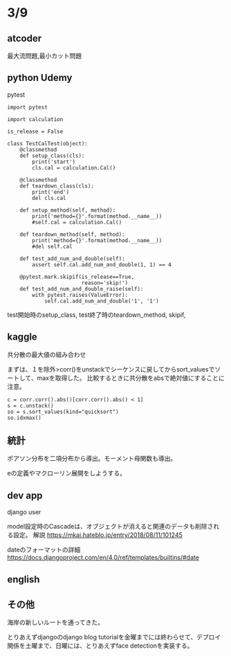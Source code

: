 # 3/9

## atcoder
最大流問題,最小カット問題

## python Udemy
pytest

```
import pytest

import calculation

is_release = False

class TestCalTest(object):
    @classmethod
    def setup_class(cls):
        print('start')
        cls.cal = calculation.Cal()

    @classmethod
    def teardown_class(cls):
        print('end')
        del cls.cal

    def setup_method(self, method):
        print('method={}'.format(method.__name__))
        #self.cal = calculation.Cal()

    def teardown_method(self, method):
        print('method={}'.format(method.__name__))
        #del self.cal

    def test_add_num_and_double(self):
        assert self.cal.add_num_and_double(1, 1) == 4

    @pytest.mark.skipif(is_release==True,
                        reason='skip!')
    def test_add_num_and_double_raise(self):
        with pytest.raises(ValueError):
            self.cal.add_num_and_double('1', '1')
```
test開始時のsetup_class, test終了時のteardown_method, skipif, 

## kaggle
共分散の最大値の組み合わせ

まずは、１を除外>corr()をunstackでシーケンスに戻してからsort_valuesでソートして、maxを取得した。
比較するときに共分散をabsで絶対値にすることに注意。
```
c = corr.corr().abs()[corr.corr().abs() < 1]
s = c.unstack()
so = s.sort_values(kind="quicksort")
so.idxmax()
```

## 統計
ポアソン分布を二項分布から導出。モーメント母関数も導出。

eの定義やマクローリン展開をしようする。

## dev app

django user

model設定時のCascadeは、オブジェクトが消えると関連のデータも削除される設定。
解説
https://mkai.hateblo.jp/entry/2018/08/11/101245

dateのフォーマットの詳細
https://docs.djangoproject.com/en/4.0/ref/templates/builtins/#date

## english

## その他

海岸の新しいルートを通ってきた。

とりあえずdjangoのdjango blog tutorialを金曜までには終わらせて、デプロイ関係を土曜まで、日曜には、とりあえずface detectionを実装する。



